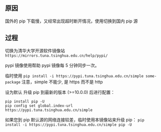 ## 原因

国外的 pip 下载慢，又经常出现超时断开情况，使用切换到国内 pip 源

## 过程
切换为清华大学开源软件镜像站 `https://mirrors.tuna.tsinghua.edu.cn/help/pypi/`

pypi 镜像使用帮助
pypi 镜像每 5 分钟同步一次。

临时使用
`
pip install -i https://pypi.tuna.tsinghua.edu.cn/simple some-package
`
注意，simple 不能少, 是 https 而不是 http

设为默认
升级 pip 到最新的版本 (>=10.0.0) 后进行配置：
```
pip install pip -U
pip config set global.index-url https://pypi.tuna.tsinghua.edu.cn/simple
```
如果您到 pip 默认源的网络连接较差，临时使用本镜像站来升级 pip：
`
pip install -i https://pypi.tuna.tsinghua.edu.cn/simple pip -U
`